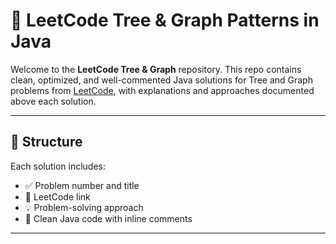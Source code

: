 # 🌲 LeetCode Tree & Graph Patterns in Java

Welcome to the **LeetCode Tree & Graph** repository. This repo contains clean, optimized, and well-commented Java solutions for Tree and Graph problems from [LeetCode](https://leetcode.com/), with explanations and approaches documented above each solution.

---

## 📁 Structure

Each solution includes:
- ✅ Problem number and title
- 🔗 LeetCode link
- 💡 Problem-solving approach
- 🧠 Clean Java code with inline comments

---
